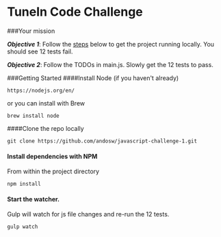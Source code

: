 TuneIn Code Challenge
===


###Your mission

**_Objective 1_**: Follow the [steps](#getting-started) below to get the project running locally. You should see 12 tests fail.

**_Objective 2_**: Follow the TODOs in main.js. Slowly get the 12 tests to pass.

###Getting Started
####Install Node
(if you haven't already)   
		
	https://nodejs.org/en/   
or you can install with Brew

    brew install node

####Clone the repo locally
	
	git clone https://github.com/andosw/javascript-challenge-1.git

#### Install dependencies with NPM
From within the project directory 

	npm install

#### Start the watcher. 
Gulp will watch for js file changes and re-run the 12 tests.

	gulp watch
